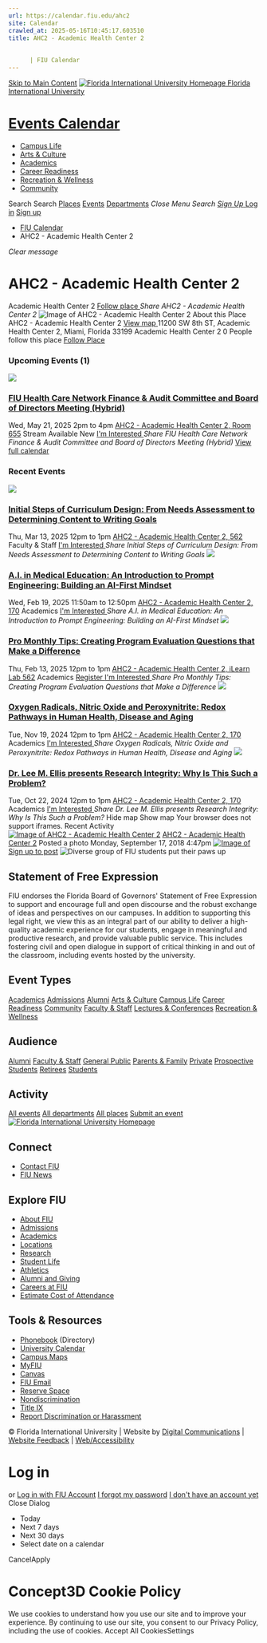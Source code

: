 ```yaml
---
url: https://calendar.fiu.edu/ahc2
site: Calendar
crawled_at: 2025-05-16T10:45:17.603510
title: AHC2 - Academic Health Center 2
    
    
      | FIU Calendar
---
```


[Skip to Main Content](https://calendar.fiu.edu/ahc2#main-content)
[![Florida International University Homepage](https://digicdn.fiu.edu/core/_assets/images/logo-top.png) Florida International University](https://www.fiu.edu)
# [Events Calendar ](https://calendar.fiu.edu/)
  * [Campus Life](https://calendar.fiu.edu/calendar?event_types%5B%5D=127595)
  * [Arts & Culture](https://calendar.fiu.edu/calendar?event_types%5B%5D=127590)
  * [Academics](https://calendar.fiu.edu/calendar?event_types%5B%5D=127582)
  * [Career Readiness](https://calendar.fiu.edu/calendar?event_types%5B%5D=127584)
  * [Recreation & Wellness](https://calendar.fiu.edu/calendar?event_types%5B%5D=127603)
  * [Community](https://calendar.fiu.edu/calendar?event_types%5B%5D=127601)


Search Search
[Places](https://calendar.fiu.edu/search/places) [Events](https://calendar.fiu.edu/calendar) [Departments](https://calendar.fiu.edu/search/departments)
_Close Menu_
_Search_ [ _Sign Up_ ](https://calendar.fiu.edu/signup?school_id=234)
[Log in](https://calendar.fiu.edu/auth/shib_login?previous_url=https%3A%2F%2Fcalendar.fiu.edu%2Fahc2) [Sign up](https://calendar.fiu.edu/signup?school_id=234)
  * [FIU Calendar](https://calendar.fiu.edu/)
  * AHC2 - Academic Health Center 2


_Clear message_
# AHC2 - Academic Health Center 2
Academic Health Center 2
[ Follow place ](https://calendar.fiu.edu/ahc2/add_friend "Add AHC2 - Academic Health Center 2 to My Places")
_Share AHC2 - Academic Health Center 2_
![Image of AHC2 - Academic Health Center 2](https://localist-images.azureedge.net/photos/728802/card/d9c12e9d6e0f4b0147503189c0e5798d294e35d7.jpg)
About this Place
AHC2 - Academic Health Center 2 [View map ](https://calendar.fiu.edu/ahc2#about_map)
11200 SW 8th ST, Academic Health Center 2, Miami, Florida 33199
Academic Health Center 2
0 People follow this place
[ Follow Place ](https://calendar.fiu.edu/ahc2/add_friend "Add to My Places")
### Upcoming Events (1)
[ ![](https://localist-images.azureedge.net/photos/49524340817456/card/add04721bb6b33ca7b0fa2dae5e7b60d77451172.jpg) ](https://calendar.fiu.edu/event/fiu-hcn-finance-audit-committee-and-board-of-directors-meeting-hybrid)
### [FIU Health Care Network Finance & Audit Committee and Board of Directors Meeting (Hybrid)](https://calendar.fiu.edu/event/fiu-hcn-finance-audit-committee-and-board-of-directors-meeting-hybrid)
Wed, May 21, 2025 2pm to 4pm 
[ AHC2 - Academic Health Center 2, Room 655](https://calendar.fiu.edu/ahc2)
Stream Available 
New
[ I'm Interested ](https://calendar.fiu.edu/event/49515081879905/confirm?instance_id=49515081880930&return=https%3A%2F%2Fcalendar.fiu.edu%2Fahc2)
_Share FIU Health Care Network Finance & Audit Committee and Board of Directors Meeting (Hybrid)_
[View full calendar](https://calendar.fiu.edu/ahc2/calendar)
### Recent Events
[ ![](https://localist-images.azureedge.net/photos/49057396738677/card/73a11c8f4b3595cb86289608687d68cb9c955ff9.jpg) ](https://calendar.fiu.edu/event/pro-tips-monthly-initial-steps-of-curriculum-design-from-needs-assessment-to-determining-content-to-writing-goals)
### [Initial Steps of Curriculum Design: From Needs Assessment to Determining Content to Writing Goals](https://calendar.fiu.edu/event/pro-tips-monthly-initial-steps-of-curriculum-design-from-needs-assessment-to-determining-content-to-writing-goals)
Thu, Mar 13, 2025 12pm to 1pm 
[ AHC2 - Academic Health Center 2, 562](https://calendar.fiu.edu/ahc2)
Faculty & Staff
[ I'm Interested ](https://calendar.fiu.edu/event/49037707139405/confirm?instance_id=49037707140430&return=https%3A%2F%2Fcalendar.fiu.edu%2Fahc2)
_Share Initial Steps of Curriculum Design: From Needs Assessment to Determining Content to Writing Goals_
[ ![](https://localist-images.azureedge.net/photos/728802/card/d9c12e9d6e0f4b0147503189c0e5798d294e35d7.jpg) ](https://calendar.fiu.edu/event/ai-in-medical-education-an-introduction-to-prompt-engineering-building-an-ai-first-mindset)
### [A.I. in Medical Education: An Introduction to Prompt Engineering: Building an AI-First Mindset](https://calendar.fiu.edu/event/ai-in-medical-education-an-introduction-to-prompt-engineering-building-an-ai-first-mindset)
Wed, Feb 19, 2025 11:50am to 12:50pm 
[ AHC2 - Academic Health Center 2, 170](https://calendar.fiu.edu/ahc2)
Academics
[ I'm Interested ](https://calendar.fiu.edu/event/48896405205941/confirm?instance_id=48896469208517&return=https%3A%2F%2Fcalendar.fiu.edu%2Fahc2)
_Share A.I. in Medical Education: An Introduction to Prompt Engineering: Building an AI-First Mindset_
[ ![](https://localist-images.azureedge.net/photos/48800409697451/card/77ff2aeb8a834bb2364d1b1ce5be4356b5096d25.jpg) ](https://calendar.fiu.edu/event/pro-monthly-tips-creating-program-evaluation-questions-that-make-a-difference-2359)
### [Pro Monthly Tips: Creating Program Evaluation Questions that Make a Difference](https://calendar.fiu.edu/event/pro-monthly-tips-creating-program-evaluation-questions-that-make-a-difference-2359)
Thu, Feb 13, 2025 12pm to 1pm 
[ AHC2 - Academic Health Center 2, iLearn Lab 562](https://calendar.fiu.edu/ahc2)
Academics
[ Register ](https://go.fiu.edu/protipsmonthlythurs) [ I'm Interested ](https://calendar.fiu.edu/event/48833699521312/confirm?instance_id=48833699522337&return=https%3A%2F%2Fcalendar.fiu.edu%2Fahc2)
_Share Pro Monthly Tips: Creating Program Evaluation Questions that Make a Difference_
[ ![](https://localist-images.azureedge.net/photos/47906270534247/card/f814902b31cd02cd39cb3a3cc40a10f7c5f8534d.jpg) ](https://calendar.fiu.edu/event/dr-herbert-and-nicole-wertheim-leadership-in-healthcare-and-medicine-lecture-series-rafael-radi-md-phd)
### [Oxygen Radicals, Nitric Oxide and Peroxynitrite: Redox Pathways in Human Health, Disease and Aging](https://calendar.fiu.edu/event/dr-herbert-and-nicole-wertheim-leadership-in-healthcare-and-medicine-lecture-series-rafael-radi-md-phd)
Tue, Nov 19, 2024 12pm to 1pm 
[ AHC2 - Academic Health Center 2, 170](https://calendar.fiu.edu/ahc2)
Academics
[ I'm Interested ](https://calendar.fiu.edu/event/47906270474848/confirm?instance_id=47906270475873&return=https%3A%2F%2Fcalendar.fiu.edu%2Fahc2)
_Share Oxygen Radicals, Nitric Oxide and Peroxynitrite: Redox Pathways in Human Health, Disease and Aging_
[ ![](https://localist-images.azureedge.net/photos/47728065242654/card/75766fa5138094e52b62c6f60621fce4387a7222.jpg) ](https://calendar.fiu.edu/event/dr-herbert-and-nicole-wertheim-leadership-in-healthcare-and-medicine-lecture-series-lee-m-ellis-md)
### [Dr. Lee M. Ellis presents Research Integrity: Why Is This Such a Problem?](https://calendar.fiu.edu/event/dr-herbert-and-nicole-wertheim-leadership-in-healthcare-and-medicine-lecture-series-lee-m-ellis-md)
Tue, Oct 22, 2024 12pm to 1pm 
[ AHC2 - Academic Health Center 2, 170](https://calendar.fiu.edu/ahc2)
Academics
[ I'm Interested ](https://calendar.fiu.edu/event/47719752503462/confirm?instance_id=47719752504487&return=https%3A%2F%2Fcalendar.fiu.edu%2Fahc2)
_Share Dr. Lee M. Ellis presents Research Integrity: Why Is This Such a Problem?_
Hide map Show map
Your browser does not support iframes.
Recent Activity
[![Image of AHC2 - Academic Health Center 2](https://localist-images.azureedge.net/photos/728802/medium/d9c12e9d6e0f4b0147503189c0e5798d294e35d7.jpg)](https://calendar.fiu.edu/ahc2)
[AHC2 - Academic Health Center 2](https://calendar.fiu.edu/ahc2)
Posted a photo 
Monday, September 17, 2018 4:47pm
[![Image of ](https://localist-images.azureedge.net/photos/728802/medium/d9c12e9d6e0f4b0147503189c0e5798d294e35d7.jpg)](https://calendar.fiu.edu/ahc2/photo/728802)
[Sign up to post](https://calendar.fiu.edu/auth/shib_login?previous_url=https%3A%2F%2Fcalendar.fiu.edu%2Fahc2)
![Diverse group of FIU students put their paws up](https://www.fiu.edu/_assets/images/thumbnail-students-paw.jpg)
## Statement of Free Expression
FIU endorses the Florida Board of Governors' Statement of Free Expression to support and encourage full and open discourse and the robust exchange of ideas and perspectives on our campuses. In addition to supporting this legal right, we view this as an integral part of our ability to deliver a high-quality academic experience for our students, engage in meaningful and productive research, and provide valuable public service. This includes fostering civil and open dialogue in support of critical thinking in and out of the classroom, including events hosted by the university.
## Event Types
[Academics](https://calendar.fiu.edu/calendar?event_types%5B%5D=127582)
[Admissions](https://calendar.fiu.edu/calendar?event_types%5B%5D=127583)
[Alumni](https://calendar.fiu.edu/calendar?event_types%5B%5D=127589)
[Arts & Culture](https://calendar.fiu.edu/calendar?event_types%5B%5D=127590)
[Campus Life](https://calendar.fiu.edu/calendar?event_types%5B%5D=127595)
[Career Readiness](https://calendar.fiu.edu/calendar?event_types%5B%5D=127584)
[Community](https://calendar.fiu.edu/calendar?event_types%5B%5D=127601)
[Faculty & Staff](https://calendar.fiu.edu/calendar?event_types%5B%5D=127602)
[Lectures & Conferences](https://calendar.fiu.edu/calendar?event_types%5B%5D=127587)
[Recreation & Wellness](https://calendar.fiu.edu/calendar?event_types%5B%5D=127603)
## Audience
[Alumni](https://calendar.fiu.edu/calendar?event_types%5B%5D=121721)
[Faculty & Staff](https://calendar.fiu.edu/calendar?event_types%5B%5D=121720)
[General Public](https://calendar.fiu.edu/calendar?event_types%5B%5D=121722)
[Parents & Family](https://calendar.fiu.edu/calendar?event_types%5B%5D=36918157286658)
[Private](https://calendar.fiu.edu/calendar?event_types%5B%5D=129753)
[Prospective Students](https://calendar.fiu.edu/calendar?event_types%5B%5D=121723)
[Retirees](https://calendar.fiu.edu/calendar?event_types%5B%5D=37290279036119)
[Students](https://calendar.fiu.edu/calendar?event_types%5B%5D=121719)
## Activity
[All events](https://calendar.fiu.edu/ahc2/calendar)
[All departments](https://calendar.fiu.edu/search/departments)
[All places](https://calendar.fiu.edu/browse/places)
[Submit an event](https://calendar.fiu.edu/admin/events/new/basic-information)
[ ![Florida International University Homepage](https://digicdn.fiu.edu/core/_assets/images/footer-logo.svg) ](https://www.fiu.edu/)
## Connect
  * [Contact FIU](https://www.fiu.edu/about/contact-us/index.html)
  * [FIU News](https://news.fiu.edu/)


## Explore FIU
  * [About FIU](https://www.fiu.edu/about/index.html)
  * [Admissions](https://www.fiu.edu/admissions/index.html)
  * [Academics](https://www.fiu.edu/academics/index.html)
  * [Locations](https://www.fiu.edu/locations/index.html)
  * [Research](https://www.fiu.edu/research/index.html)
  * [Student Life](https://www.fiu.edu/student-life/index.html)
  * [Athletics](https://www.fiu.edu/athletics/index.html)
  * [Alumni and Giving](https://www.fiu.edu/alumni-and-giving/index.html)
  * [Careers at FIU](https://hr.fiu.edu/careers/)
  * [Estimate Cost of Attendance](https://onestop.fiu.edu/finances/estimate-your-costs/)


## Tools & Resources
  * [Phonebook](https://phonebook.fiu.edu) (Directory)
  * [University Calendar](https://calendar.fiu.edu/)
  * [Campus Maps](https://campusmaps.fiu.edu/)
  * [MyFIU](https://my.fiu.edu/)
  * [Canvas](https://canvas.fiu.edu)
  * [FIU Email](http://mail.fiu.edu/)
  * [Reserve Space](https://reservespace.fiu.edu/make-reservation/)
  * [Nondiscrimination](https://ace.fiu.edu/civil-rights-and-accessibility/harassment-and-discrimination/)
  * [Title IX](https://ace.fiu.edu/title-ix/)
  * [Report Discrimination or Harassment](https://report.fiu.edu/)


© Florida International University  | Website by [Digital Communications](https://stratcomm.fiu.edu/digital-print/websites/) | [Website Feedback](https://webforms.fiu.edu/view.php?id=370774&element_5=https://calendar.fiu.edu/https://calendar.fiu.edu/) | [Web/Accessibility](https://accessibility.fiu.edu/)
# Log in
or
[Log in with FIU Account](https://calendar.fiu.edu/auth/shib_login?previous_url=https%3A%2F%2Fcalendar.fiu.edu%2Fahc2)
[I forgot my password](https://calendar.fiu.edu/auth/forgot) [I don't have an account yet](https://calendar.fiu.edu/signup?school_id=234)
Close Dialog
  * Today
  * Next 7 days
  * Next 30 days
  * Select date on a calendar


CancelApply
# Concept3D Cookie Policy
We use cookies to understand how you use our site and to improve your experience. By continuing to use our site, you consent to our Privacy Policy, including the use of cookies. 
Accept All CookiesSettings

